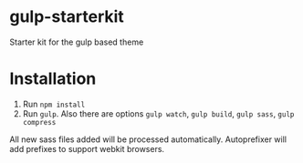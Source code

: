 # gulp-starterkit
Starter kit for the gulp based theme

# Installation
1. Run `npm install`
2. Run `gulp`. Also there are options `gulp watch`, `gulp build`, `gulp sass`, `gulp compress`

All new sass files added will be processed automatically.
Autoprefixer will add prefixes to support webkit browsers.